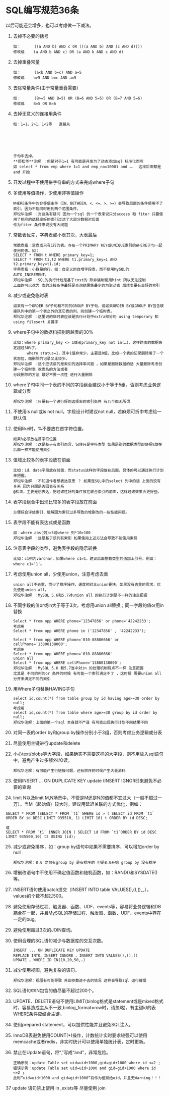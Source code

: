 # SQL编写规范36条
以后可能还会增多，也可以考虑做一下减法。

1. 去掉不必要的括号

    ```
    如：      ((a AND b) AND c OR (((a AND b) AND (c AND d)))) 
    修改成    (a AND b AND c) OR (a AND b AND c AND d)
    ```

2. 去掉重叠常量

    ```
    如：      (a<b AND b=c) AND a=5
    修改成    b>5 AND b=c AND a=5
    ```
    
3.	去除常量条件(由于常量重叠需要)

    ```
    如：      (B>=5 AND B=5) OR (B=6 AND 5=5) OR (B=7 AND 5=6)
    修改成    B=5 OR B=6
    ```
4. 去掉无意义的连接用条件

    ```
    如：1=1，2>1，1<2等   直接从
    
    
    
    
    
    
    子句中去掉。
    **郑松华**注解 ：但是对于1=1 有可能是开发为了动态添加sql 标准化而写 
    如 select * from emp where 1=1 and emp_no=10001 and ….  这样后面都是and 开始 
    ```
    
5.	开发过程中不使用拼字符串的方式来完成where子句

6.	多使用等值操作，少使用非等值操作

    ```
    WHERE条件中的非等值条件（IN、BETWEEN、<、<=、>、>=）会导致后面的条件使用不了索引，因为不能同时用到两个范围条件。
    郑松华注解 ：对这条有疑问 因为一个sql 的一个表来说只分access 和 fiter 只要使用了相应的选择率好的索引过滤了大部分数据对后面
    作为fiter 条件来说没有大问题 
    ```
7.	常数表优先，字典表或小表其次，大表最后

    ```
    常数表指：空表或只有1行的表。与在一个PRIMARY KEY或UNIQUE索引的WHERE子句一起使用的表。如：
    SELECT * FROM t WHERE primary_key=1;
    SELECT * FROM t1,t2 WHERE t1.primary_key=1 AND t2.primary_key=t1.id;
    字典表指：小数量的行。如：自定义的自增字段表，而不使用MySQL的AUTO_INCREMENT。
    郑松华注解 ：SQL的执行计划是基于cost的 除非强制使用hint 所以无法控制
    上面的可以改为 表的连接条件最好是查询结果集最少的为驱动表 后续表要有良好的索引
    ```
8.	减少或避免临时表

    ```
    如果有一个ORDER BY子句和不同的GROUP BY子句，或如果ORDER BY或GROUP BY包含联接队列中的第一个表之外的其它表的列，则创建一个临时表。
    郑松华注解 ：这里说的临时表应该是执行计划中extra部分的 using temporary 和 using filesort 关键字 
    ```
9.	where子句中的数据扫描别跨越表的30%

    ```
    比如：where primary_key <> 1或者primary_key not in(…)，这样跨表的数据肯定超过30%了。
          where status=1，其中1值非常少，主要是0值，比如一个表的记录删除用了一个状态位，而删除的记录又比较少。
    郑松华注解 ：这个应该讲的是索引的选择率问题 ，如果是删除数据的话 大量删除考虑创建一个临时表 改表名的方法或者
    分段删除的方法 最好不要一次性 进行大量删除
    ```
10.	where子句中同一个表的不同的字段组合建议小于等于5组，否则考虑业务逻辑或分表

    ```
    郑松华注解 ：只要有一个进行好的选择率的索引条件 有几个都无所谓
    ```
11. 不使用is null或is not null，字段设计时建议not null，若麻烦可折中考虑给一默认值

12. 使用like时，%不要放在首字符位置。

    ```
    如果%必须放在首字符位置
    郑松华注解 ：这是基于有索引而言，记住只是字符类型 如果是别的数据类型即使把%放在后面一样不能使用索引
    ```
13. 值域比较多的表字段放在前面
    
    ```
    比如：id，date字段放在前面，而status这样的字段放在后面，具体的可以通过执行计划来把握。
    郑松华注解 ：不知道作者想表达意思 ？ 如果是SQL中的select 列中的话 上面的没有关系 因为只跟是否回表有关系
    @松华，主要是想表达，把过滤性好的条件放在联合索引的前面，这样过滤效果会更好些。
    ```
14. 表字段组合中出现比较多的表字段放在前面

    ```
    方便综合评估索引，缓解因为索引过多导致的增删改的一些性能问题。
    ```
15. 表字段不能有表达式或是函数

    ```
    如：where abs(列)>3或where 列*10>100
    郑松华注解 ：这是基于该列有索引 如果使用上述方法会导致不能使用索引
    ```
16. 注意表字段的类型，避免表字段的隐示转换

    ```
    比如：c1列为varchar，如果where c1=1，建议后面整数类型的值加上引号，例如：where c1='1'。
    ```

17. 考虑使用union all，少使用union，注意考虑去重

    ```
    union all不去重，而少了排序操作，速度相对比union要快，如果没有去重的需求，优先使用union all。
    郑松华注解 ：MySQL 5.6和5.7对union all 的执行计划是不一样的注意把握
    ```
    
18. 不同字段的值or或in大于等于3次，考虑用union all替换；同一字段的值or用in替换

    ```
    Select * from opp WHERE phone=‘12347856' or phone=‘42242233';
    考虑用
    Select * from opp WHERE phone in ('12347856' , '42242233');
    
    Select * from opp WHERE phone='010-88886666' or cellPhone='13800138000'; 
    考虑用
    Select * from opp WHERE phone='010-88886666' 
    union all
    Select * from opp WHERE cellPhone='13800138000';
    郑松华注解 ：MySQL 5.6 和5.7当中对in 的处理机制有点不一样 注意把握
    尤其是 不同的列的or 条件的时候 有可能一个索引满足不了 ，这时候 需要union all 分开来满足不同的索引 
    ```

19. 用Where子句替换HAVING子句

    ```
    select id,count(*) from table group by id having age>=30 order by null;
    考虑用
    select id,count(*) from table where age>=30 group by id order by null;
    郑松华注解：上面的第一个sql 本身就不严谨 有可能出现执行计划不同结果不同
    ```
20. 对同一表的order by和group by操作分别小于3组，否则考虑业务逻辑或分表
21. 尽量使用主键进行update和delete
22. 小心text/blobs等大字段，如果确实不需要这样的大字段，则不用放入sql语句中，避免产生过多额外I/O读。
    
    ```
    郑松华注解：有可能产生行链接问题，还有排序的时候产生大量消耗
    ```
23. 使用INSERT ... ON DUPLICATE KEY update (INSERT IGNORE)来避免不必要的查询
24. limit N以及limit M,N场景中，不管是M还是N的值都不宜过大（一般不超过一万）。当M（起始值）较大时，建议用延迟关联的方式优化，例如：
```
SELECT * FROM (SELECT * FROM `t1` WHERE id > ( SELECT id FROM `t1` ORDER BY id DESC LIMIT 935510, 1) LIMIT 10) t ORDER BY id DESC;

或
SELECT * FROM `t1` INNER JOIN ( SELECT id FROM `t1`ORDER BY id DESC LIMIT 935500,10) t2 USING (id);
```
25. 减少或避免排序，如：group by语句中如果不需要排序，可以增加order by null
    ```
    郑松华注解：8.0 之前有group by 是有排序的 但是8.0开始 group by 没有排序
    ```
26. 增删改语句中不使用不确定值函数和随机函数，如：RAND()和SYSDATE()等。
27. INSERT语句使用batch提交（INSERT INTO table VALUES(),(),()„„），values的个数不超过500。
28. 避免使用存储过程、触发器、函数、UDF、events等，容易将业务逻辑和DB耦合在一起，并且MySQL的存储过程、触发器、函数、UDF、events中存在一定的bug。
29. 避免使用超过3次的JOIN查询。
30. 使用合理的SQL语句减少与数据库的交互次数。

    ```
    INSERT ... ON DUPLICATE KEY UPDATE
    REPLACE INTO、INSERT IGNORE 、INSERT INTO VALUES(),(),()
    UPDATE … WHERE ID IN(10,20,50,…)
    ```
31. 减少使用视图，避免复杂的语句。
    ```
    郑松华注解：视图有可能导致 外部参数进不去的情况 这样会导致sql 运行缓慢
    ```
32. SQL语句中IN包含的值尽量不超过200个。
33. UPDATE、DELETE语句不使用LIMIT(binlog格式是statement或是mixed格式时，容易造成主从不一致,binlog_format=row时，请忽略)。有主键id的表WHERE条件应结合主键。
34. 使用prepared statement，可以提供性能并且避免SQL注入。
35. InnoDB表避免使用COUNT(*)操作，计数统计实时要求较强可以使用memcache或者redis，非实时统计可以使用单独统计表，定时更新。
36. 禁止在Update语句，将“,”写成“and”，非常危险。

    ```
    正确示例：update Table set uid=uid+1000,gid=gid+1000 where id <=2 ;
    错误示例：update Table set uid=uid+1000 and gid=gid+1000 where id <=2 ;
    此时“uid=uid+1000 and gid=gid+1000”将作为值赋给uid，并且无Warning！！！
    ```
37 update 语句禁止使用 in ,exists等 尽量使用 join 
